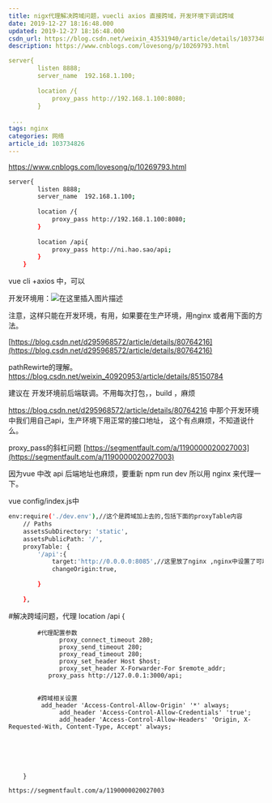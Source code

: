 ```yaml
---
title: nigx代理解决跨域问题，vuecli axios 直接跨域，开发环境下调试跨域
date: 2019-12-27 18:16:48.000
updated: 2019-12-27 18:16:48.000
csdn_url: https://blog.csdn.net/weixin_43531940/article/details/103734826
description: https://www.cnblogs.com/lovesong/p/10269793.html

server{
        listen 8888;
        server_name  192.168.1.100;
 
        location /{
            proxy_pass http://192.168.1.100:8080;
        }
 
 ...
tags: nginx
categories: 网络
article_id: 103734826
---
```

﻿[https://www.cnblogs.com/lovesong/p/10269793.html
](https://www.cnblogs.com/lovesong/p/10269793.html)


```bash
server{
        listen 8888;
        server_name  192.168.1.100;
 
        location /{
            proxy_pass http://192.168.1.100:8080;
        }
 
        location /api{
            proxy_pass http://ni.hao.sao/api;
        }
    }
```
vue cli +axios 中，可以

开发环境用：![在这里插入图片描述](http://img.yayi.site/csdn/20200106185843529.png-watermaskStyle)

注意，这样只能在开发环境，有用，如果要在生产环境，用nginx 或者用下面的方法。

[https://blog.csdn.net/d295968572/article/details/80764216](https://blog.csdn.net/d295968572/article/details/80764216)

pathRewirte的理解。
https://blog.csdn.net/weixin_40920953/article/details/85150784


建议在 开发环境前后端联调。不用每次打包，，build ，麻烦

https://blog.csdn.net/d295968572/article/details/80764216 中那个开发环境中我们用自己api，生产环境下用正常的接口地址，
这个有点麻烦，不知道说什么。

 proxy_pass的斜杠问题
[https://segmentfault.com/a/1190000020027003](https://segmentfault.com/a/1190000020027003)

因为vue 中改 api 后端地址也麻烦，要重新 npm run dev 
所以用 nginx 来代理一下。

vue config/index.js中
```bash
env:require('./dev.env'),//这个是跨域加上去的,包括下面的proxyTable内容
    // Paths
    assetsSubDirectory: 'static',
    assetsPublicPath: '/',
    proxyTable: {
		'/api':{
			target:'http://0.0.0.0:8085',//这里放了nginx ,nginx中设置了可以跨域,nginx 代理会去找真正的服务,为了不修改这里而重启麻烦而用nginx作了代理
			changeOrigin:true,
			
		}
		
	},
```


#解决跨域问题，代理
		location /api {
			
			#代理配置参数
			      proxy_connect_timeout 280;
			      proxy_send_timeout 280;
			      proxy_read_timeout 280;
			      proxy_set_header Host $host;
			      proxy_set_header X-Forwarder-For $remote_addr;
			   proxy_pass http://127.0.0.1:3000/api;
			
			
			#跨域相关设置
			 add_header 'Access-Control-Allow-Origin' '*' always;
			      add_header 'Access-Control-Allow-Credentials' 'true';
			      add_header 'Access-Control-Allow-Headers' 'Origin, X-Requested-With, Content-Type, Accept' always;
			
			
			
			
          
           
        }


```bash
https://segmentfault.com/a/1190000020027003
```

